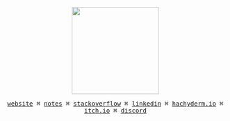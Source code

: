 <div align="center">
  <img src="https://raw.githubusercontent.com/LeoBorai/LeoBorai/main/assets/comp.png" width="200" />
</div>

<p align="center">
  <samp>
    <a href="https://leoborai.com">website</a> ⌘
    <a href="https://leoborai.com/notes">notes</a> ⌘
    <a href="https://stackoverflow.com/users/9888500/leo-borai">stackoverflow</a> ⌘
    <a href="https://www.linkedin.com/in/LeoBorai">linkedin</a> ⌘
    <a href="https://hachyderm.io/@LeoBorai">hachyderm.io</a> ⌘
    <a href="https://estebanborai.itch.io/">itch.io</a> ⌘
    <a href="https://discord.com/channels/@me/764229146854817802">discord</a>
  </samp>
</p>
